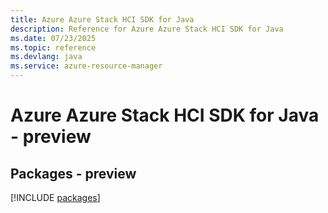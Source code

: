 ```yaml
---
title: Azure Azure Stack HCI SDK for Java
description: Reference for Azure Azure Stack HCI SDK for Java
ms.date: 07/23/2025
ms.topic: reference
ms.devlang: java
ms.service: azure-resource-manager
---
```

# Azure Azure Stack HCI SDK for Java - preview
## Packages - preview
[!INCLUDE [packages](azure-stack-hci-index.md)]